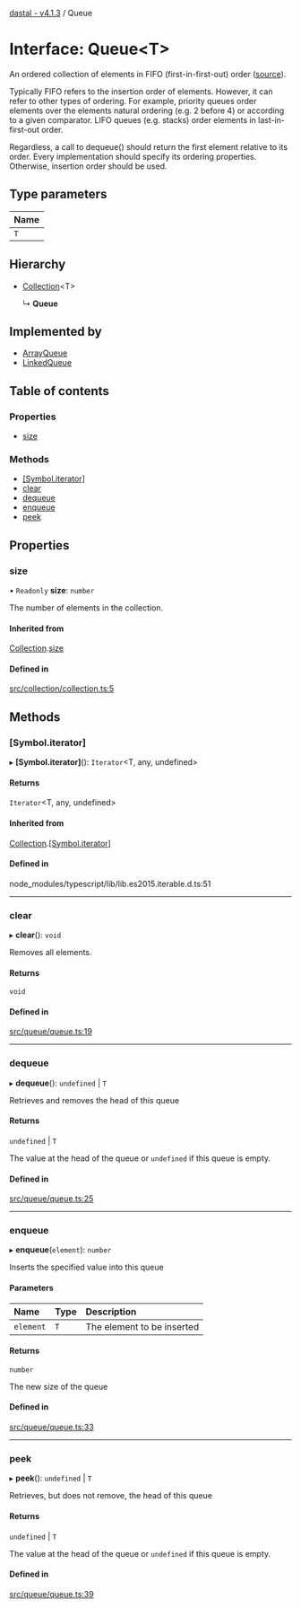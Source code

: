 [dastal - v4.1.3](../README.md) / Queue

# Interface: Queue<T\>

An ordered collection of elements in FIFO (first-in-first-out) order
([source](https://en.wikipedia.org/wiki/Queue_(abstract_data_type))).

Typically FIFO refers to the insertion order of elements. However, it
can refer to other types of ordering. For example, priority queues order elements
over the elements natural ordering (e.g. 2 before 4) or according to a given comparator.
LIFO queues (e.g. stacks) order elements in last-in-first-out order.

Regardless, a call to dequeue() should return the first element relative to its order.
Every implementation should specify its ordering properties. Otherwise, insertion order should be used.

## Type parameters

| Name |
| :------ |
| `T` |

## Hierarchy

- [Collection](collection.md)<T\>

  ↳ **Queue**

## Implemented by

- [ArrayQueue](../classes/arrayqueue.md)
- [LinkedQueue](../classes/linkedqueue.md)

## Table of contents

### Properties

- [size](queue.md#size)

### Methods

- [[Symbol.iterator]](queue.md#[symbol.iterator])
- [clear](queue.md#clear)
- [dequeue](queue.md#dequeue)
- [enqueue](queue.md#enqueue)
- [peek](queue.md#peek)

## Properties

### size

• `Readonly` **size**: `number`

The number of elements in the collection.

#### Inherited from

[Collection](collection.md).[size](collection.md#size)

#### Defined in

[src/collection/collection.ts:5](https://github.com/havelessbemore/dastal/blob/5081892/src/collection/collection.ts#L5)

## Methods

### [Symbol.iterator]

▸ **[Symbol.iterator]**(): `Iterator`<T, any, undefined\>

#### Returns

`Iterator`<T, any, undefined\>

#### Inherited from

[Collection](collection.md).[[Symbol.iterator]](collection.md#[symbol.iterator])

#### Defined in

node_modules/typescript/lib/lib.es2015.iterable.d.ts:51

___

### clear

▸ **clear**(): `void`

Removes all elements.

#### Returns

`void`

#### Defined in

[src/queue/queue.ts:19](https://github.com/havelessbemore/dastal/blob/5081892/src/queue/queue.ts#L19)

___

### dequeue

▸ **dequeue**(): `undefined` \| `T`

Retrieves and removes the head of this queue

#### Returns

`undefined` \| `T`

The value at the head of the queue or `undefined` if this queue is empty.

#### Defined in

[src/queue/queue.ts:25](https://github.com/havelessbemore/dastal/blob/5081892/src/queue/queue.ts#L25)

___

### enqueue

▸ **enqueue**(`element`): `number`

Inserts the specified value into this queue

#### Parameters

| Name | Type | Description |
| :------ | :------ | :------ |
| `element` | `T` | The element to be inserted |

#### Returns

`number`

The new size of the queue

#### Defined in

[src/queue/queue.ts:33](https://github.com/havelessbemore/dastal/blob/5081892/src/queue/queue.ts#L33)

___

### peek

▸ **peek**(): `undefined` \| `T`

Retrieves, but does not remove, the head of this queue

#### Returns

`undefined` \| `T`

The value at the head of the queue or `undefined` if this queue is empty.

#### Defined in

[src/queue/queue.ts:39](https://github.com/havelessbemore/dastal/blob/5081892/src/queue/queue.ts#L39)
